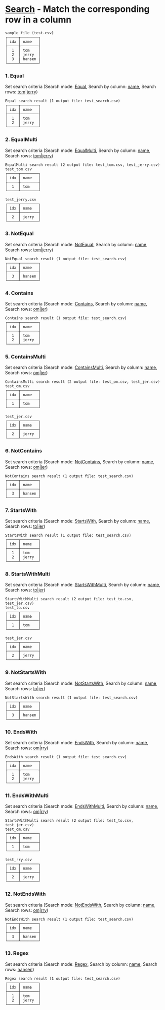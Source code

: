 # [Search](../src-tauri/src/lib/command/search.rs) - Match the corresponding row in a column

```
sample file (test.csv)
┌─────┬────────┐
│ idx │ name   │
├─────┼────────┤
│  1  │ tom    │
│  2  │ jerry  │
│  3  | hansen |
└─────┴────────┘
```

### 1. Equal

Set search criteria (Search mode: <u>Equal</u>, Search by column: <u>name</u>, Search rows: <u>tom|jerry</u>)

```
Equal search result (1 output file: test_search.csv)
┌─────┬────────┐
│ idx │ name   │
├─────┼────────┤
│  1  │ tom    │
│  2  │ jerry  │
└─────┴────────┘
```

### 2. EqualMulti

Set search criteria (Search mode: <u>EqualMulti</u>, Search by column: <u>name</u>, Search rows: <u>tom|jerry</u>)

```
EqualMulti search result (2 output file: test_tom.csv, test_jerry.csv)
test_tom.csv
┌─────┬────────┐
│ idx │ name   │
├─────┼────────┤
│  1  │ tom    │
└─────┴────────┘

test_jerry.csv
┌─────┬────────┐
│ idx │ name   │
├─────┼────────┤
│  2  │ jerry  │
└─────┴────────┘
```

### 3. NotEqual

Set search criteria (Search mode: <u>NotEqual</u>, Search by column: <u>name</u>, Search rows: <u>tom|jerry</u>)

```
NotEqual search result (1 output file: test_search.csv)
┌─────┬────────┐
│ idx │ name   │
├─────┼────────┤
│  3  │ hansen │
└─────┴────────┘
```

### 4. Contains

Set search criteria (Search mode: <u>Contains</u>, Search by column: <u>name</u>, Search rows: <u>om|jer</u>)

```
Contains search result (1 output file: test_search.csv)
┌─────┬────────┐
│ idx │ name   │
├─────┼────────┤
│  1  │ tom    │
│  2  │ jerry  │
└─────┴────────┘
```

### 5. ContainsMulti

Set search criteria (Search mode: <u>ContainsMulti</u>, Search by column: <u>name</u>, Search rows: <u>om|jer</u>)

```
ContainsMulti search result (2 output file: test_om.csv, test_jer.csv)
test_om.csv
┌─────┬────────┐
│ idx │ name   │
├─────┼────────┤
│  1  │ tom    │
└─────┴────────┘

test_jer.csv
┌─────┬────────┐
│ idx │ name   │
├─────┼────────┤
│  2  │ jerry  │
└─────┴────────┘
```

### 6. NotContains

Set search criteria (Search mode: <u>NotContains</u>, Search by column: <u>name</u>, Search rows: <u>om|jer</u>)

```
NotContains search result (1 output file: test_search.csv)
┌─────┬────────┐
│ idx │ name   │
├─────┼────────┤
│  3  │ hansen │
└─────┴────────┘
```

### 7. StartsWith

Set search criteria (Search mode: <u>StartsWith</u>, Search by column: <u>name</u>, Search rows: <u>to|jer</u>)

```
StartsWith search result (1 output file: test_search.csv)
┌─────┬────────┐
│ idx │ name   │
├─────┼────────┤
│  1  │ tom    │
│  2  │ jerry  │
└─────┴────────┘
```

### 8. StartsWithMulti

Set search criteria (Search mode: <u>StartsWithMulti</u>, Search by column: <u>name</u>, Search rows: <u>to|jer</u>)

```
StartsWithMulti search result (2 output file: test_to.csv, test_jer.csv)
test_to.csv
┌─────┬────────┐
│ idx │ name   │
├─────┼────────┤
│  1  │ tom    │
└─────┴────────┘

test_jer.csv
┌─────┬────────┐
│ idx │ name   │
├─────┼────────┤
│  2  │ jerry  │
└─────┴────────┘
```

### 9. NotStartsWith

Set search criteria (Search mode: <u>NotStartsWith</u>, Search by column: <u>name</u>, Search rows: <u>to|jer</u>)

```
NotStartsWith search result (1 output file: test_search.csv)
┌─────┬────────┐
│ idx │ name   │
├─────┼────────┤
│  3  │ hansen │
└─────┴────────┘
```

### 10. EndsWith

Set search criteria (Search mode: <u>EndsWith</u>, Search by column: <u>name</u>, Search rows: <u>om|rry</u>)

```
EndsWith search result (1 output file: test_search.csv)
┌─────┬────────┐
│ idx │ name   │
├─────┼────────┤
│  1  │ tom    │
│  2  │ jerry  │
└─────┴────────┘
```

### 11. EndsWithMulti

Set search criteria (Search mode: <u>EndsWithMulti</u>, Search by column: <u>name</u>, Search rows: <u>om|rry</u>)

```
StartsWithMulti search result (2 output file: test_to.csv, test_jer.csv)
test_om.csv
┌─────┬────────┐
│ idx │ name   │
├─────┼────────┤
│  1  │ tom    │
└─────┴────────┘

test_rry.csv
┌─────┬────────┐
│ idx │ name   │
├─────┼────────┤
│  2  │ jerry  │
└─────┴────────┘
```

### 12. NotEndsWith

Set search criteria (Search mode: <u>NotEndsWith</u>, Search by column: <u>name</u>, Search rows: <u>om|rry</u>)

```
NotEndsWith search result (1 output file: test_search.csv)
┌─────┬────────┐
│ idx │ name   │
├─────┼────────┤
│  3  │ hansen │
└─────┴────────┘
```

### 13. Regex

Set search criteria (Search mode: <u>Regex</u>, Search by column: <u>name</u>, Search rows: <u>hansen</u>)

```
Regex search result (1 output file: test_search.csv)
┌─────┬────────┐
│ idx │ name   │
├─────┼────────┤
│  1  │ tom    │
│  2  │ jerry  │
└─────┴────────┘
```

